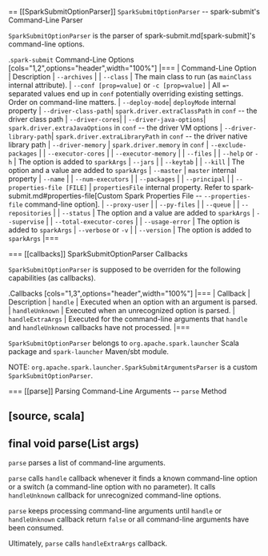 == [[SparkSubmitOptionParser]] `SparkSubmitOptionParser` -- spark-submit's Command-Line Parser

`SparkSubmitOptionParser` is the parser of spark-submit.md[spark-submit]'s command-line options.

.`spark-submit` Command-Line Options
[cols="1,2",options="header",width="100%"]
|===
| Command-Line Option | Description
| `--archives` |
| `--class` | The main class to run (as `mainClass` internal attribute).
| `--conf [prop=value]` or `-c [prop=value]` | All ``=``-separated values end up in `conf` potentially overriding existing settings. Order on command-line matters.
| `--deploy-mode`| `deployMode` internal property
| `--driver-class-path`| `spark.driver.extraClassPath` in `conf` -- the driver class path
| `--driver-cores`|
| `--driver-java-options`| `spark.driver.extraJavaOptions` in `conf` -- the driver VM options
| `--driver-library-path`| `spark.driver.extraLibraryPath` in `conf` -- the driver native library path
| `--driver-memory` | `spark.driver.memory` in `conf`
| `--exclude-packages` |
| `--executor-cores` |
| `--executor-memory` |
| `--files` |
| `--help` or `-h` | The option is added to `sparkArgs`
| `--jars` |
| `--keytab` |
| `--kill` | The option and a value are added to `sparkArgs`
| `--master` | `master` internal property
| `--name` |
| `--num-executors` |
| `--packages` |
| `--principal` |
| `--properties-file [FILE]` | `propertiesFile` internal property. Refer to spark-submit.md#properties-file[Custom Spark Properties File -- `--properties-file` command-line option].
| `--proxy-user` |
| `--py-files` |
| `--queue` |
| `--repositories` |
| `--status` | The option and a value are added to `sparkArgs`
| `--supervise` |
| `--total-executor-cores` |
| `--usage-error` | The option is added to `sparkArgs`
| `--verbose` or `-v` |
| `--version` | The option is added to `sparkArgs`
|===

=== [[callbacks]] SparkSubmitOptionParser Callbacks

`SparkSubmitOptionParser` is supposed to be overriden for the following capabilities (as callbacks).

.Callbacks
[cols="1,3",options="header",width="100%"]
|===
| Callback | Description
| `handle` | Executed when an option with an argument is parsed.
| `handleUnknown` | Executed when an unrecognized option is parsed.
| `handleExtraArgs` | Executed for the command-line arguments that `handle` and `handleUnknown` callbacks have not processed.
|===

`SparkSubmitOptionParser` belongs to `org.apache.spark.launcher` Scala package and `spark-launcher` Maven/sbt module.

NOTE: `org.apache.spark.launcher.SparkSubmitArgumentsParser` is a custom `SparkSubmitOptionParser`.

=== [[parse]] Parsing Command-Line Arguments -- `parse` Method

[source, scala]
----
final void parse(List<String> args)
----

`parse` parses a list of command-line arguments.

`parse` calls `handle` callback whenever it finds a known command-line option or a switch (a command-line option with no parameter). It calls `handleUnknown` callback for unrecognized command-line options.

`parse` keeps processing command-line arguments until `handle` or `handleUnknown` callback return `false` or all command-line arguments have been consumed.

Ultimately, `parse` calls `handleExtraArgs` callback.
